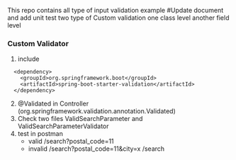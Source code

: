 This repo contains all type of input validation example
#Update document and add unit test
two type of Custom validation one class level another field level

### Custom Validator
1. include
```   
  <dependency>
    <groupId>org.springframework.boot</groupId>
    <artifactId>spring-boot-starter-validation</artifactId>
  </dependency>
```
2. @Validated in Controller (org.springframework.validation.annotation.Validated)
3. Check two files ValidSearchParameter and ValidSearchParameterValidator
4. test in postman 
   * valid /search?postal_code=11 
   * invalid /search?postal_code=11&city=x
            /search
